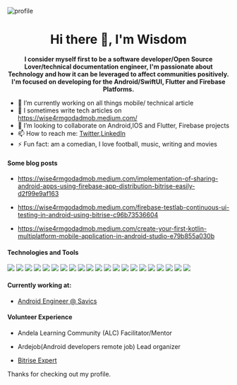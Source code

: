 ![profile](https://media-exp1.licdn.com/dms/image/C4D16AQH_kYEq6kGdzg/profile-displaybackgroundimage-shrink_350_1400/0/1541935707075?e=1613001600&v=beta&t=9kfHkBXFblgNPn8gyIbCvmw4raR2DAPLSIwDrcb_y7M)

<!--
**wise4rmgod/wise4rmgod** is a ✨ _special_ ✨ repository because its `README.md` (this file) appears on your GitHub profile. -->
<h1 align="center">Hi there 👋, I'm Wisdom</h1>

<p align="center"><b>I consider myself first to be a software developer/Open Source Lover/technical documentation engineer, I'm passionate about Technology and how it can be leveraged to affect communities positively. I'm focused on developing for the Android/SwiftUI, Flutter and Firebase Platforms.</b></p>

- 🔭 I’m currently working on all things mobile/ technical article
- 🌱 I sometimes write tech articles on https://wise4rmgodadmob.medium.com/
- 👯 I’m looking to collaborate on Android,IOS and Flutter, Firebase projects
- 📫 How to reach me: [Twitter](https://twitter.com/Joklinztech),[LinkedIn](https://www.linkedin.com/in/wisdom-nwokocha-76212a77/)
- ⚡ Fun fact: am a comedian, I love football, music, writing and movies


#### Some blog posts

- https://wise4rmgodadmob.medium.com/implementation-of-sharing-android-apps-using-firebase-app-distribution-bitrise-easily-d2f99e9af163

- https://wise4rmgodadmob.medium.com/firebase-testlab-continuous-ui-testing-in-android-using-bitrise-c96b73536604

- https://wise4rmgodadmob.medium.com/create-your-first-kotlin-multiplatform-mobile-application-in-android-studio-e79b855a030b

#### Technologies and Tools

<p>
<img src="https://img.shields.io/badge/java-%23ED8B00.svg?&style=for-the-badge&logo=java&logoColor=white"/>
<img src="https://img.shields.io/badge/html5%20-%23E34F26.svg?&style=for-the-badge&logo=html5&logoColor=white"/>
<img src="https://img.shields.io/badge/git%20-%23F05033.svg?&style=for-the-badge&logo=git&logoColor=white"/>
<img src="https://img.shields.io/badge/github%20-%23121011.svg?&style=for-the-badge&logo=github&logoColor=white"/>
<img src="https://img.shields.io/badge/bitbucket%20-%230047B3.svg?&style=for-the-badge&logo=bitbucket&logoColor=white"/>
<img src="https://img.shields.io/badge/firebase%20-%23039BE5.svg?&style=for-the-badge&logo=firebase"/>
<img src="https://img.shields.io/badge/mysql-%2300f.svg?&style=for-the-badge&logo=mysql&logoColor=white"/>
<img src ="https://img.shields.io/badge/MongoDB-%234ea94b.svg?&style=for-the-badge&logo=mongodb&logoColor=white"/>
<img src ="https://img.shields.io/badge/sqlite-%2307405e.svg?&style=for-the-badge&logo=sqlite&logoColor=white"/>
<img src ="https://img.shields.io/badge/android-%2307405e.svg?&style=for-the-badge&logo=android&logoColor=white"/>
<img src="https://img.shields.io/badge/kotlin-%230095D5.svg?&style=for-the-badge&logo=kotlin&logoColor=white"/>
<img src="https://img.shields.io/badge/github%20actions%20-%232671E5.svg?&style=for-the-badge&logo=github%20actions&logoColor=white"/>
<img src="https://img.shields.io/badge/adobe%20xd%20-%23FF26BE.svg?&style=for-the-badge&logo=adobe%20xd&logoColor=white"/>
<img src="https://img.shields.io/badge/figma%20-%23F24E1E.svg?&style=for-the-badge&logo=figma&logoColor=white"/>
<img src="https://img.shields.io/badge/dart-%230175C2.svg?&style=for-the-badge&logo=dart&logoColor=white"/>
<img src="https://img.shields.io/badge/Flutter%20-%2302569B.svg?&style=for-the-badge&logo=Flutter&logoColor=white" />
<img src="https://img.shields.io/badge/markdown-%23000000.svg?&style=for-the-badge&logo=markdown&logoColor=white"/>
<img src="https://img.shields.io/badge/java-%23ED8B00.svg?&style=for-the-badge&logo=java&logoColor=white"/>
<img src="https://img.shields.io/badge/swift-%23FA7343.svg?&style=for-the-badge&logo=swift&logoColor=white"/>
<img src ="https://img.shields.io/badge/developer evangelist-%2307405e.svg?&style=for-the-badge&logo=dev&logoColor=white"/>
<img src ="https://img.shields.io/badge/tech community builder-%2307405e.svg?&style=for-the-badge&logo=community&logoColor=white"/>
</p>

#### Currently working at:

- [Android Engineer @ Savics](https://savics.org/team/)

#### Volunteer Experience

- Andela Learning Community (ALC) Facilitator/Mentor

- Ardejob(Android developers remote job) Lead organizer

- [Bitrise Expert](https://www.bitrise.io/community/experts-program)

Thanks for checking out my profile.
